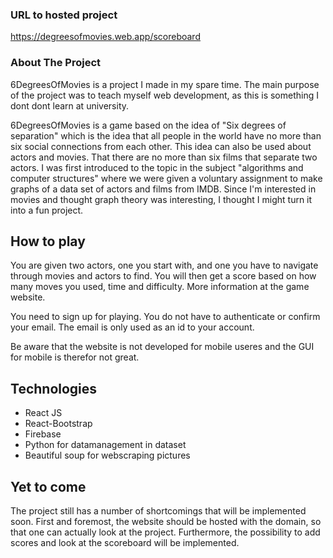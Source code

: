### URL to hosted project
https://degreesofmovies.web.app/scoreboard

### About The Project
6DegreesOfMovies is a project I made in my spare time. The main purpose of the project was to teach myself web development, as this is something I dont dont learn at university. 

6DegreesOfMovies is a game based on the idea of ​​"Six degrees of separation" which is the idea that all people in the world have no more than six social connections from each other. This idea can also be used about actors and movies. That there are no more than six films that separate two actors. I was first introduced to the topic in the subject "algorithms and computer structures" where we were given a voluntary assignment to make graphs of a data set of actors and films from IMDB. Since I'm interested in movies and thought graph theory was interesting, I thought I might turn it into a fun project.




## How to play
You are given two actors, one you start with, and one you have to navigate through movies and actors to find. You will then get a score based on how many moves you used, time and difficulty. More information at the game website.

You need to sign up for playing. You do not have to authenticate or confirm your email. The email is only used as an id to your account.

Be aware that the website is not developed for mobile useres and the GUI for mobile is therefor not great.


## Technologies

* React JS
* React-Bootstrap
* Firebase
* Python for datamanagement in dataset
* Beautiful soup for webscraping pictures

## Yet to come
The project still has a number of shortcomings that will be implemented soon. First and foremost, the website should be hosted with the domain, so that one can actually look at the project. Furthermore, the possibility to add scores and look at the scoreboard will be implemented.



